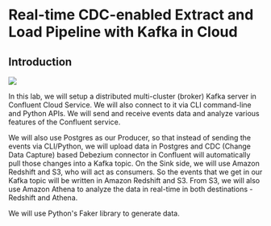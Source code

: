 # Real-time CDC-enabled Extract and Load Pipeline with Kafka in Cloud

## Introduction

![](https://user-images.githubusercontent.com/62965911/211324123-05383bbe-5aeb-4362-9b02-68b23687ab1d.svg)

In this lab, we will setup a distributed multi-cluster (broker) Kafka server in Confluent Cloud Service. We will also connect to it via CLI command-line and Python APIs. We will send and receive events data and analyze various features of the Confluent service.

We will also use Postgres as our Producer, so that instead of sending the events via CLI/Python, we will upload data in Postgres and CDC (Change Data Capture) based Debezium connector in Confluent will automatically pull those changes into a Kafka topic. On the Sink side, we will use Amazon Redshift and S3, who will act as consumers. So the events that we get in our Kafka topic will be written in Amazon Redshift and S3. From S3, we will also use Amazon Athena to analyze the data in real-time in both destinations - Redshift and Athena.

We will use Python's Faker library to generate data.